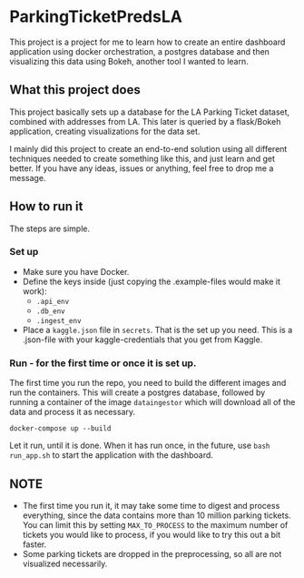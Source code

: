 # ParkingTicketPredsLA

This project is a project for me to learn how to create an entire dashboard application using docker orchestration, a postgres database and then visualizing this data using Bokeh, another tool I wanted to learn.

## What this project does

This project basically sets up a database for the LA Parking Ticket dataset, combined with addresses from LA. This later is queried by a flask/Bokeh application, creating visualizations for the data set.

I mainly did this project to create an end-to-end solution using all different techniques needed to create something like this, and just learn and get better. If you have any ideas, issues or anything, feel free to drop me a message.

## How to run it

The steps are simple.

### Set up

- Make sure you have Docker.
- Define the keys inside (just copying the .example-files would make it work):
  - `.api_env`
  - `.db_env`
  - `.ingest_env`
- Place a `kaggle.json` file in `secrets`. That is the set up you need. This is a .json-file with your kaggle-credentials that you get from Kaggle.

### Run - for the first time or once it is set up.

The first time you run the repo, you need to build the different images and run the containers. This will create a postgres database, followed by running a container of the image `dataingestor`  which will download all of the data and process it as necessary.

```
docker-compose up --build
```

Let it run, until it is done. When it has run once, in the future, use `bash run_app.sh` to start the application with the dashboard.

## NOTE

- The first time you run it, it may take some time to digest and process everything, since the data contains more than 10 million parking tickets. You can limit this by setting `MAX_TO_PROCESS` to the maximum number of tickets you would like to process, if you would like to try this out a bit faster.
- Some parking tickets are dropped in the preprocessing, so all are not visualized necessarily.
